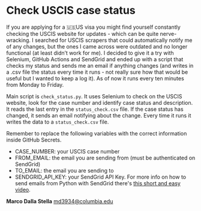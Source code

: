 # Check USCIS case status

If you are applying for a :us:US visa you might find yourself constantly checking the USCIS website for updates - which can be quite nerve-wracking.
I searched for USCIS scrapers that could automatically notify me of any changes, but the ones I came across were outdated and no longer functional (at least didn’t work for me). I decided to give it a try with Selenium, GitHub Actions and SendGrid and ended up with a script that checks my status and sends me an email if anything changes (and writes in a .csv file the status every time it runs - not really sure how that would be useful but I wanted to keep a log it). As of now it runs every ten minutes from Monday to Friday.

Main script is `check_status.py`. It uses Selenium to check on the USCIS website, look for the case number and identify case status and description.
It reads the last entry in the `status_check.csv` file. If the case status has changed, it sends an email notifying about the change.
Every time it runs it writes the data to a `status_check.csv` file.

Remember to replace the following variables with the correct information inside GitHub Secrets.

* CASE_NUMBER: your USCIS case number
* FROM_EMAIL: the email you are sending from (must be authenticated on SendGrid)
* TO_EMAIL: the email you are sending to
* SENDGRID_API_KEY: your SendGrid API Key. For more info on how to send emails from Python with SendGrid there's [this short and easy video](https://www.youtube.com/watch?v=xCCYmOeubRE).

**Marco Dalla Stella**
[md3934@columbia.edu](mailto:md3934@columbia.edu)
